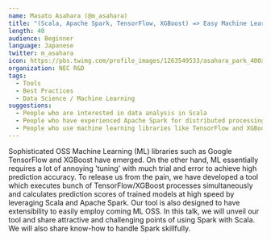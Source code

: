 ```yaml
---
name: Masato Asahara (@m_asahara)
title: "(Scala, Apache Spark, TensorFlow, XGBoost) => Easy Machine Learning"
length: 40
audience: Beginner
language: Japanese
twitter: m_asahara
icon: https://pbs.twimg.com/profile_images/1263549533/asahara_park_400x400.jpg
organization: NEC R&D
tags:
  - Tools
  - Best Practices
  - Data Science / Machine Learning
suggestions:
  - People who are interested in data analysis in Scala
  - People who have experienced Apache Spark for distributed processing
  - People who use machine learning libraries like TensorFlow and XGBoost
---
```


Sophisticated OSS Machine Learning (ML) libraries such as Google TensorFlow and XGBoost have emerged. 
On the other hand, ML essentially requires a lot of annoying 'tuning' with much trial and error to achieve high prediction accuracy.
To release us from the pain, we have developed a tool which executes bunch of TensorFlow/XGBoost processes simultaneously 
and calculates prediction scores of trained models at high speed by leveraging Scala and Apache Spark. 
Our tool is also designed to have extensibility to easily employ coming ML OSS.
In this talk, we will unveil our tool and share attractive and challenging points of using Spark with Scala.
We will also share know-how to handle Spark skillfully.
